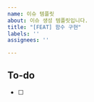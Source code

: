 ```yaml
---
name: 이슈 템플릿
about: 이슈 생성 템플릿입니다.
title: "[FEAT] 함수 구현"
labels: ''
assignees: ''

---
```


## To-do
<!-- 해야 할 일들을 적어주세요. -->
- [ ]
